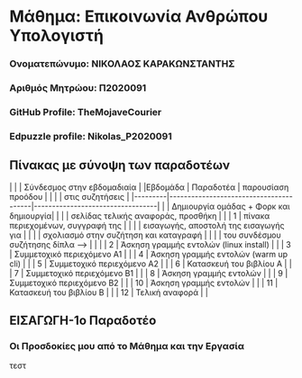 # Μάθημα: Επικοινωνία Ανθρώπου Υπολογιστή
### Ονοματεπώνυμο: ΝΙΚΟΛΑΟΣ ΚΑΡΑΚΩΝΣΤΑΝΤΗΣ
### Αριθμός Μητρώου: Π2020091
### GitHub Profile: TheMojaveCourier
### Edpuzzle profile: Nikolas_P2020091

## Πίνακας με σύνοψη των παραδοτέων
|         |                                        |   Σύνδεσμος στην εβδομαδιαία     |
|Εβδομάδα |               Παραδοτέα                |    παρουσίαση προόδου            | 
|         |                                        |     στις συζητήσεις              |
|---------|----------------------------------------|----------------------------------|
|         | Δημιουργία ομάδας + Φορκ και δημιουργία|                                  |
|         | σελίδας τελικής αναφοράς, προσθήκη     |                                  |
| 1       | πίνακα περιεχομένων, συγγραφή της      |                                  |
|         | εισαγωγής, αποστολή της εισαγωγής για  |                                  |
|         | σχολιασμό στην συζήτηση και καταγραφή  |                                  |
|         | του συνδέσμου συζήτησης δίπλα -->      |                       |          |
| 2       | Άσκηση γραμμής εντολών (linux install) |                                  |
| 3       | Συμμετοχικό περιεχόμενο A1             |                                  |
| 4       | Άσκηση γραμμής εντολών (warm up cli)   |                                  | 
| 5       | Συμμετοχικό περιεχόμενο A2             |                                  |
| 6       | Κατασκευή του βιβλίου Α                |                                  |
| 7       | Συμμετοχικό περιεχόμενο B1             |                                  |
| 8       | Άσκηση γραμμής εντολών                 |                                  |
| 9       | Συμμετοχικό περιεχόμενο B2             |                                  |
| 10      | Άσκηση γραμμής εντολών                 |                                  |
| 11      | Κατασκευή του βιβλίου Β                |                                  |
| 12      | Τελική αναφορά                         |                                  |

## ΕΙΣΑΓΩΓΗ-1ο Παραδοτέο
### Οι Προσδοκίες μου από το Μάθημα και την Εργασία
τεστ

